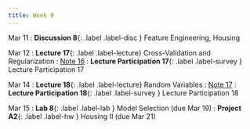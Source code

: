 ```yaml
---
title: Week 9
---
```


Mar 11
: **Discussion 8**{: .label .label-disc } Feature Engineering, Housing

Mar 12
: **Lecture 17**{: .label .label-lecture} Cross-Validation and Regularization
    : [Note 16](https://ds100.org/course-notes/cv_regularization/cv_reg.html)
: **Lecture Participation 17**{: .label .label-survey } Lecture Participation 17

Mar 14
: **Lecture 18**{: .label .label-lecture} Random Variables
    : [Note 17](https://ds100.org/course-notes/probability_1/probability_1.html)
: **Lecture Participation 18**{: .label .label-survey } Lecture Participation 18


Mar 15
: **Lab 8**{: .label .label-lab }  Model Selection (due Mar 19)
: **Project A2**{: .label .label-hw } Housing II (due Mar 21)